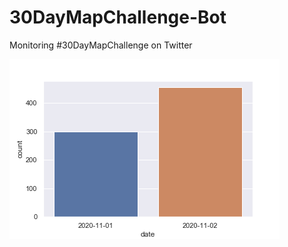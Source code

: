 # 30DayMapChallenge-Bot
Monitoring #30DayMapChallenge on Twitter


![images](./graphs/maps_count.png)